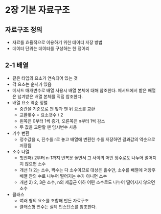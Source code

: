 # 2장 기본 자료구조

## 자료구조 정의

- 자료를 효율적으로 이용하기 위한 데이터 저장 방법
- 데이터 단위는 데이터를 구성하는 한 덩어리

## 2-1 배열

- 같은 타입의 요소가 연속되어 있는 것
- 각 요소는 순서가 있음
- 메서드 매개변수로 배열 사용시 배열 본체에 대해 참조한다. 메서드에서 받은 배열은 넘겨받은 배열 본체를 직접 참조한다.
- 배열 요소 역순 정렬
  - 중간을 기준으로 맨 앞과 맨 뒤 요소를 교환
  - 교환횟수 = 요소갯수 / 2
  - 왼쪽은 0부터 1씩 증가, 오른쪽은 n부터 1씩 감소
  - 두 값을 교환할 땐 임시변수 사용
- 기수 변환
  - 정수값을 x, 진수를 r로 놓고 배열에 변환한 수를 저장하면 결과값의 역순으로 저장됨
- 소수 나열
  - 첫번째) 2부터 n-1까지 반복문 돌면서 그 사이의 어떤 정수로도 나누어 떨어지지 않으면 소수
  - 개선 1) 2는 소수, 짝수는 다 소수이므로 대상은 홀수만, 소수를 배열에 저장후 배열 안의 수로 나누어 떨어지는 수가 아니면 소수
  - 개선 2) 2, 3은 소수, n의 제곱근 이하 어떤 소수로도 나누어 떨어지지 않으면 소수
- 클래스
  - 여러 형의 요소를 조합해 만든 자료구조
  - 클래스형 변수는 실체 인스턴스를 참조한다.